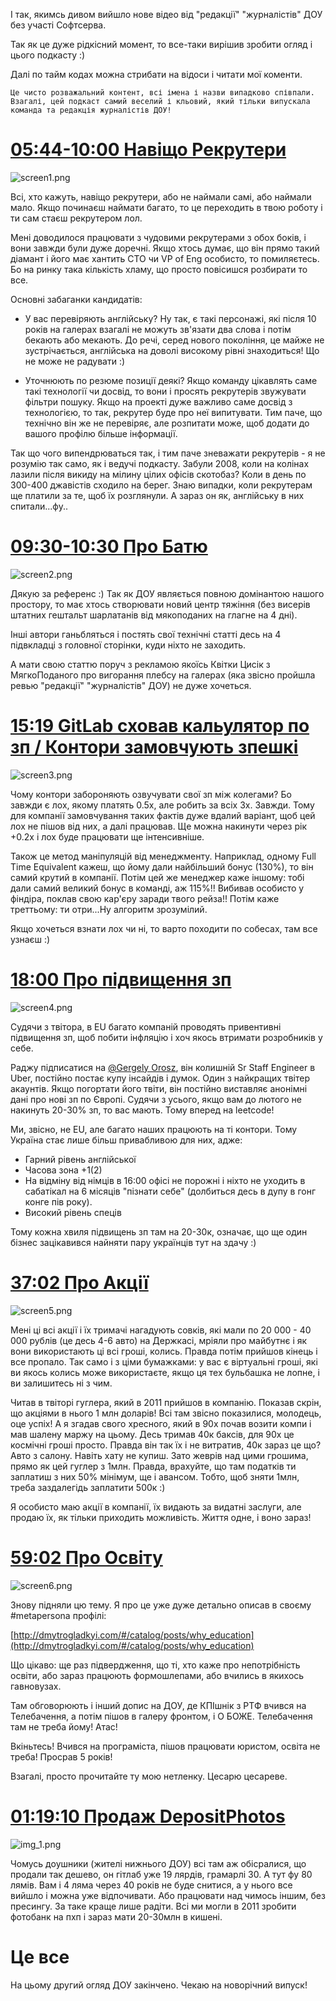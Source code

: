 І так, якимсь дивом вийшло нове відео від "редакції" "журналістів" ДОУ без участі Софтсерва.

Так як це дуже рідкісний момент, то все-таки вирішив зробити огляд і цього подкасту :)

Далі по тайм кодах можна стрибати на відоси і читати мої коменти.

```
Це чисто розважальний контент, всі імена і назви випадково співпали.
Взагалі, цей подкаст самий веселий і кльовий, який тільки випускала команда та редакція журналістів ДОУ!
```

# [05:44-10:00 Навіщо Рекрутери](https://youtu.be/F76jxcjHq_s?t=344)

![screen1.png](screen1.png)

Всі, хто кажуть, навіщо рекрутери, або не наймали самі, або наймали мало. Якщо починаєш наймати багато, то це переходить в твою роботу і ти сам стаєш рекрутером лол.

Мені доводилося працювати з чудовими рекрутерами з обох боків, і вони завжди були дуже доречні. Якщо хтось думає, що він прямо такий діамант і його має хантить СТО чи VP of Eng особисто, то помиляєтесь.
Бо на ринку така кількість хламу, що просто повісишся розбирати то все.

Основні забаганки кандидатів:

- У вас перевіряють англійську? Ну так, є такі персонажі, які після 10 років на галерах взагалі не можуть зв'язати два слова і потім бекають або мекають. До речі, серед нового покоління, це майже не зустрічається, англійська на доволі високому рівні знаходиться! Що не може не радувати :)

- Уточнюють по резюме позиції деякі? Якщо команду цікавлять саме такі технології чи досвід, то вони і просять рекрутерів звужувати фільтри пошуку. Якщо на проекті дуже важливо саме досвід з технологією, то так, рекрутер буде про неї випитувати.
Тим паче, що технічно він же не перевіряє, але розпитати може, щоб додати до вашого профілю більше інформації.

Так що чого випендрюваться так, і тим паче зневажати рекрутерів - я не розумію так само, як і ведучі подкасту. Забули 2008, коли на колінах лазили після викиду на мілину цілих офісів скотобаз?
Коли в день по 300-400 джавістів сходило на берег. Знаю випадки, коли рекрутерам ще платили за те, щоб їх розглянули. А зараз он як, англійську в них спитали...фу..

# [09:30-10:30 Про Батю](https://youtu.be/F76jxcjHq_s?t=559)

![screen2.png](screen2.png)

Дякую за референс :) Так як ДОУ являється повною домінантою нашого простору, то має хтось створювати новий центр тяжіння (без висерів штатних гештальт шарлатанів від мякоподаних на глагне на 4 дні).

Інші автори ганьбляться і постять свої технічні статті десь на 4 підвкладці з головної сторінки, куди ніхто не заходить.

А мати свою статтю поруч з рекламою якоїсь Квітки Цисік з МягкоПоданого про вигорання плебсу на галерах (яка звісно пройшла ревью "редакції" "журналістів" ДОУ) не дуже хочеться.

# [15:19 GitLab сховав кальулятор по зп / Контори замовчують зпешкі](https://youtu.be/F76jxcjHq_s?t=919)

![screen3.png](screen3.png)

Чому контори забороняють озвучувати свої зп між колегами? Бо завжди є лох, якому платять 0.5х, але робить за всіх 3х. Завжди. Тому для компанії замовчування таких фактів дуже вдалий варіант, щоб цей лох не пішов від них, а далі працював. Ще можна накинути через рік +0.2х і лох буде працювати ще інтенсивніше.

Також це метод маніпуляцій від менеджменту. Наприклад, одному Full Time Equivalent кажеш, що йому дали найбільший бонус (130%), то він самий крутий в компанії. Потім цей же менеджер каже іншому: тобі дали самий великий бонус в команді, аж 115%!! Вибивав особисто у фіндіра, поклав свою кар'єру заради твого рейза!! Потім каже треттьому: ти отри...Ну алгоритм зрозумілий.

Якщо хочеться взнати лох чи ні, то варто походити по собесах, там все узнаєш :)

# [18:00 Про підвищення зп](https://youtu.be/F76jxcjHq_s?t=1077)

![screen4.png](screen4.png)

Судячи з твітора, в EU багато компаній проводять привентивні підвищення зп, щоб побити інфляцію і хоч якось втримати розробників у себе.

Раджу підписатися на [@Gergely Orosz](https://twitter.com/GergelyOrosz/status/1469012276774678530?s=20), він колишній Sr Staff Engineer в Uber, постійно постає купу інсайдів і думок. Один з найкращих твітер акаунтів. Якщо погортати його твіти, він постійно виставляє анонімні дані про нові зп по Європі. Судячи з усього, якщо вам до лютого не накинуть 20-30% зп, то вас мають. Тому вперед на leetcode!

Ми, звісно, не EU, але багато наших працюють на ті контори. Тому Україна стає лише більш привабливою для них, адже:

- Гарний рівень англійської
- Часова зона +1(2)
- На відміну від німців в 16:00 офісі не порожні і ніхто не уходить в сабатікал на 6 місяців "пізнати себе" (долбиться десь в дупу в гонг конге пів року).
- Високий рівень спеців

Тому кожна хвиля підвищень зп там на 20-30к, означає, що ще один бізнес зацікавився найняти пару українців тут на здачу :)

# [37:02 Про Акції](https://youtu.be/F76jxcjHq_s?t=2220)

![screen5.png](screen5.png)

Мені ці всі акції і їх тримачі нагадують совків, які мали по 20 000 - 40 000 рублів (це десь 4-6 авто) на Держкасі, мріяли про майбутнє і як вони використають ці всі гроші, колись. Правда потім прийшов кінець і все пропало. Так само і з ціми бумажками: у вас є віртуальні гроші, які ви якось колись може використаєте, якщо ця тех бульбашка не лопне, і ви залишитесь ні з чим.

Читав в твіторі гуглера, який в 2011 прийшов в компанію. Показав скрін, що акціями в нього 1 млн доларів! Всі там звісно показилися, молодець, оце успіх! А я згадав свого хресного, який в 90х почав возити компи і мав шалену маржу на цьому.
Десь тримав 40к баксів, для 90х це космічні гроші просто. Правда він так їх і не витратив, 40к зараз це що? Авто з салону. Навіть хату не купиш. Зато жеврів над цими грошима, прямо як цей гуглер з 1млн. Правда, врахуйте, що там податків ти заплатиш з них 50% мінімум, ще і авансом.
Тобто, щоб зняти 1млн, треба заздалегідь заплатити 500к :)

Я особисто маю акції в компанії, їх видають за видатні заслуги, але продаю їх, як тільки приходить можливість. Життя одне, і воно зараз!

# [59:02 Про Освіту](https://youtu.be/F76jxcjHq_s?t=3542)

![screen6.png](screen6.png)

Знову підняли цю тему. Я про це уже дуже детально описав в своєму #metapersona профілі:

[http://dmytrogladkyi.com/#/catalog/posts/why_education](http://dmytrogladkyi.com/#/catalog/posts/why_education)

Що цікаво: ще раз підвердження, що ті, хто каже про непотрібність освіти, або зараз працюють формошлепами, або вчились в якихось гавновузах.

Там обговорюють і інший допис на ДОУ, де КПІшнік з РТФ вчився на Телебачення, а потім пішов в галеру фронтом, і О БОЖЕ. Телебачення там не треба йому! Атас!

Вкіньтесь! Вчився на програміста, пішов працювати юристом, освіта не треба! Просрав 5 років!

Взагалі, просто прочитайте ту мою нетленку. Цесарю цесареве.

# [01:19:10 Продаж DepositPhotos](https://youtu.be/F76jxcjHq_s?t=4760)

![img_1.png](img_1.png)

Чомусь доушники (жителі нижнього ДОУ) всі там аж обісралися, що продали так дешево, он гітлаб уже 19 лярдів, грамарлі 30. А тут фу 80 лямів.
Вам і 4 ляма через 40 років не буде снитися, а у нього все вийшло і можна уже відпочивати. Або працювати над чимось іншим, без пресингу.
За таке краще лише радіти. Всі ми могли в 2011 зробити фотобанк на пхп і зараз мати 20-30млн в кишені.

# Це все

На цьому другий огляд ДОУ закінчено. Чекаю на новорічний випуск!
